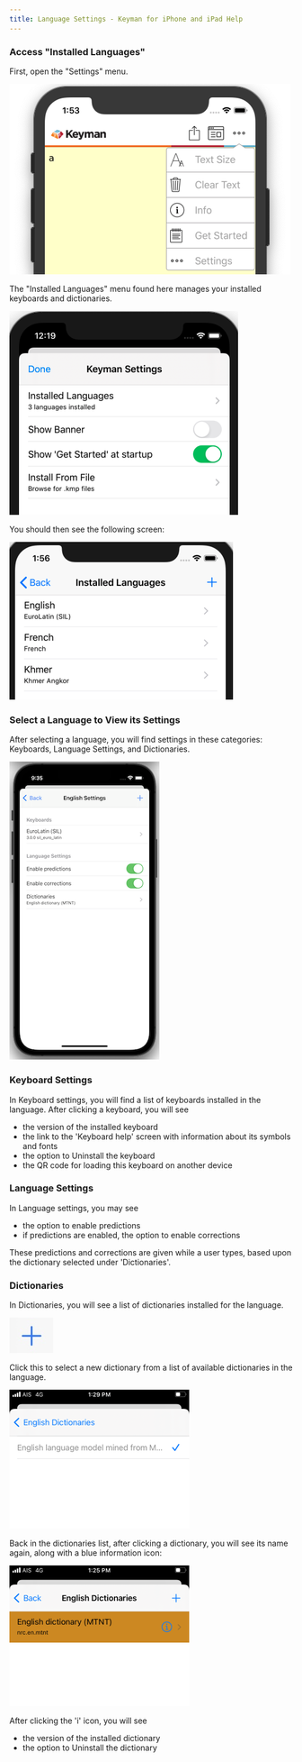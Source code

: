```yaml
---
title: Language Settings - Keyman for iPhone and iPad Help
---
```


### Access "Installed Languages"
First, open the "Settings" menu.

![](../ios_images/add-keyboard-i.png)

The "Installed Languages" menu found here manages your installed keyboards and dictionaries.

![](../ios_images/add-keyboard-i2.png)

You should then see the following screen:

![](../ios_images/add-keyboard-i3.png)


### Select a Language to View its Settings
After selecting a language, you will find settings in these categories: Keyboards, Language Settings, and Dictionaries.

![](../ios_images/language-settings.png)

### Keyboard Settings
In Keyboard settings, you will find a list of keyboards installed in the language. After clicking a keyboard, you will see

* the version of the installed keyboard
* the link to the 'Keyboard help' screen with information about its symbols and fonts
* the option to Uninstall the keyboard
* the QR code for loading this keyboard on another device

### Language Settings
In Language settings, you may see

* the option to enable predictions
* if predictions are enabled, the option to enable corrections

These predictions and corrections are given while a user types, based upon the dictionary selected under 'Dictionaries'.

### Dictionaries
In Dictionaries, you will see a list of dictionaries installed for the language.

![](../ios_images/find-new.png)

Click this to select a new dictionary from a list of available dictionaries in the language.

![](../ios_images/dictionary-select.png)

Back in the dictionaries list, after clicking a dictionary, you will see its name again, along with a blue information icon:

![](../ios_images/dictionary-list.png)

After clicking the 'i' icon, you will see

* the version of the installed dictionary
* the option to Uninstall the dictionary


